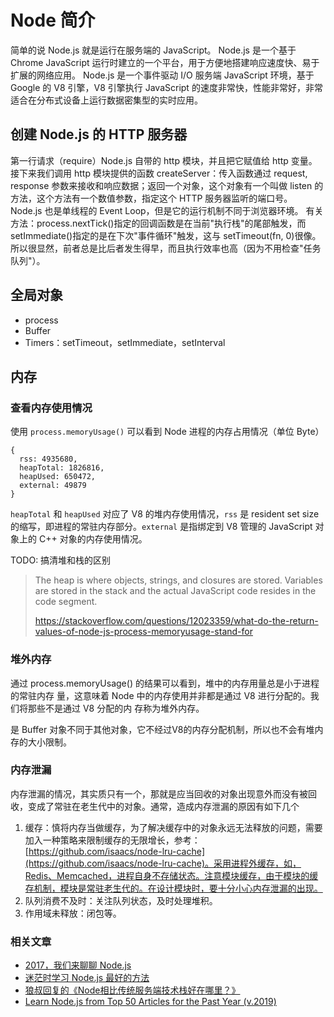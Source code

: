 # Node 简介

简单的说 Node.js 就是运行在服务端的 JavaScript。
Node.js 是一个基于 Chrome JavaScript 运行时建立的一个平台，用于方便地搭建响应速度快、易于扩展的网络应用。
Node.js 是一个事件驱动 I/O 服务端 JavaScript 环境，基于 Google 的 V8 引擎，V8 引擎执行 JavaScript 的速度非常快，性能非常好，非常适合在分布式设备上运行数据密集型的实时应用。

## 创建 Node.js 的 HTTP 服务器

第一行请求（require）Node.js 自带的 http 模块，并且把它赋值给 http 变量。
接下来我们调用 http 模块提供的函数 createServer：传入函数通过 request, response 参数来接收和响应数据；返回一个对象，这个对象有一个叫做 listen 的方法，这个方法有一个数值参数，指定这个 HTTP 服务器监听的端口号。
Node.js 也是单线程的 Event Loop，但是它的运行机制不同于浏览器环境。
有关方法：process.nextTick()指定的回调函数是在当前"执行栈"的尾部触发，而 setImmediate()指定的是在下次"事件循环"触发，这与 setTimeout(fn, 0)很像。所以很显然，前者总是比后者发生得早，而且执行效率也高（因为不用检查"任务队列"）。

## 全局对象

- process
- Buffer
- Timers：setTimeout，setImmediate，setInterval

## 内存

### 查看内存使用情况

使用 `process.memoryUsage()` 可以看到 Node 进程的内存占用情况（单位 Byte）

```
{
  rss: 4935680,
  heapTotal: 1826816,
  heapUsed: 650472,
  external: 49879
}
```

`heapTotal` 和 `heapUsed` 对应了 V8 的堆内存使用情况，`rss` 是 resident set size 的缩写，即进程的常驻内存部分。`external` 是指绑定到 V8 管理的 JavaScript 对象上的 C++ 对象的内存使用情况。

TODO: 搞清堆和栈的区别
> The heap is where objects, strings, and closures are stored. Variables are stored in the stack and the actual JavaScript code resides in the code segment.
>
> https://stackoverflow.com/questions/12023359/what-do-the-return-values-of-node-js-process-memoryusage-stand-for

### 堆外内存

通过 process.memoryUsage() 的结果可以看到，堆中的内存用量总是小于进程的常驻内存 量，这意味着 Node 中的内存使用并非都是通过 V8 进行分配的。我们将那些不是通过 V8 分配的内 存称为堆外内存。

是 Buffer 对象不同于其他对象，它不经过V8的内存分配机制，所以也不会有堆内存的大小限制。

### 内存泄漏

内存泄漏的情况，其实质只有一个，那就是应当回收的对象出现意外而没有被回收，变成了常驻在老生代中的对象。通常，造成内存泄漏的原因有如下几个

1. 缓存：慎将内存当做缓存，为了解决缓存中的对象永远无法释放的问题，需要加入一种策略来限制缓存的无限增长，参考：[https://github.com/isaacs/node-lru-cache](https://github.com/isaacs/node-lru-cache)。采用进程外缓存，如，Redis、Memcached，进程自身不存储状态。注意模块缓存，由于模块的缓存机制，模块是常驻老生代的。在设计模块时，要十分小心内存泄漏的出现。
2. 队列消费不及时：关注队列状态，及时处理堆积。
3. 作用域未释放：闭包等。

### 相关文章

- [2017，我们来聊聊 Node.js](https://cnodejs.org/topic/58eee565a92d341e48cfe7fc)
- [迷茫时学习 Node.js 最好的方法](https://cnodejs.org/topic/59c75a3dd7cbefc511964688)
- [狼叔回复的《Node相比传统服务端技术栈好在哪里？》](https://cnodejs.org/topic/5a328967d92f2f5b185ace96)
- [Learn Node.js from Top 50 Articles for the Past Year (v.2019)](https://medium.mybridge.co/learn-node-js-from-top-50-articles-for-the-past-year-v-2019-2ec0a6a2cfa2)